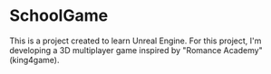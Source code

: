 # SchoolGame
This is a project created to learn Unreal Engine. For this project, I'm developing a 3D multiplayer game inspired by "Romance Academy" (king4game).
